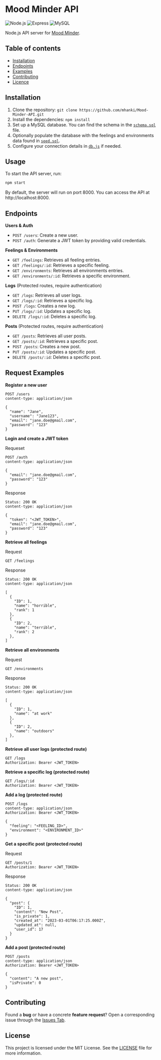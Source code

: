 # Mood Minder API

![Node.js](https://img.shields.io/static/v1?message=Node.js&logo=Node.js&logoColor=white&label=%20&labelColor=339933&color=339933)
![Express](https://img.shields.io/static/v1?message=Express&logo=Express&logoColor=white&label=%20&labelColor=black&color=black)
![MySQL](https://img.shields.io/static/v1?message=MySQL&logo=MySQL&logoColor=white&label=%20&labelColor=4479A1&color=4479A1)

Node.js API server for [Mood Minder](https://github.com/mhanki/Mood-Minder).

## Table of contents
- [Installation](#installation)
- [Endpoints](#endpoints)
- [Examples](#request-examples)
- [Contributing](#contributing)
- [Licence](#license)

## Installation

1. Clone the repository: `git clone https://github.com/mhanki/Mood-Minder-API.git`
2. Install the dependencies: `npm install`
3. Set up a MySQL database. You can find the schema in the [`schema.sql`](./schema.sql) file.
4. Optionally populate the database with the feelings and environments data found in [`seed.sql`](./seed.sql).
5. Configure your connection details in [`db.js`](./src/db.js) if needed.

## Usage

To start the API server, run:

```bash
npm start
```

By default, the server will run on port 8000. You can access the API at http://localhost:8000.

## Endpoints

**Users & Auth**  
- `POST /users`: Create a new user.  
- `POST /auth`: Generate a JWT token by providing valid credentials. 

**Feelings & Environments**
- `GET /feelings`: Retrieves all feeling entries.
- `GET /feelings/:id`: Retrieves a specific feeling.
- `GET /environments`: Retrieves all environments entries.
- `GET /environments/:id`: Retrieves a specific environment. 

**Logs** (Protected routes, require authentication)
- `GET /logs`: Retrieves all user logs.
- `GET /logs/:id`: Retrieves a specific log.
- `POST /logs`: Creates a new log.
- `PUT /logs/:id`: Updates a specific log.
- `DELETE /logs/:id`: Deletes a specific log.

**Posts** (Protected routes, require authentication)
- `GET /posts`: Retrieves all user posts.
- `GET /posts/:id`: Retrieves a specific post.
- `POST /posts`: Creates a new post.
- `PUT /posts/:id`: Updates a specific post.
- `DELETE /posts/:id`: Deletes a specific post.


## Request Examples

**Register a new user**

```http
POST /users
content-type: application/json

{
  "name": "Jane",
  "username": "Jane123",
  "email": "jane.doe@gmail.com",
  "password": "123"
}
```

**Login and create a JWT token**

Requeset
```http
POST /auth
content-type: application/json

{
  "email": "jane.doe@gmail.com",
  "password": "123"
}
```

Response
```http
Status: 200 OK
content-type: application/json

{ 
  "token": "<JWT_TOKEN>", 
  "email": "jane.doe@gmail.com",
  "password": "123"
}
```

**Retrieve all feelings**

Request
```http
GET /feelings
```

Response
```http
Status: 200 OK
content-type: application/json

[
  {
    "ID": 1,
    "name": "horrible",
    "rank": 1
  },
  {
    "ID": 2,
    "name": "terrible",
    "rank": 2
  },
]
```

**Retrieve all environments**

Request

```http
GET /environments
```

Response

```http
Status: 200 OK
content-type: application/json

[
  {
    "ID": 1,
    "name": "at work"
  },
  {
    "ID": 2,
    "name": "outdoors"
  },
]
```

**Retrieve all user logs (protected route)**

```http
GET /logs
Authorization: Bearer <JWT_TOKEN>
```

**Retrieve a specific log (protected route)**

```http
GET /logs/:id
Authorization: Bearer <JWT_TOKEN>
```

**Add a log (protected route)**

```http
POST /logs
content-type: application/json
Authorization: Bearer <JWT_TOKEN>

{
  "feeling": "<FEELING_ID>", 
  "environment": "<ENVIRONMENT_ID>"
}
```

**Get a specific post (protected route)**

Request
```http
GET /posts/1
Authorization: Bearer <JWT_TOKEN>
```

Response
```http
Status: 200 OK
content-type: application/json

{
  "post": {
    "ID": 1,
    "content": "New Post",
    "is_private": 1,
    "created_at": "2023-03-01T06:17:25.000Z",
    "updated_at": null,
    "user_id": 17
  }
}
```

**Add a post (protected route)**

```http
POST /posts
content-type: application/json
Authorization: Bearer <JWT_TOKEN>

{
  "content": "A new post",
  "isPrivate": 0
}
```

## Contributing

Found a **bug** or have a concrete **feature request**? Open a corresponding issue through the [Issues Tab](https://github.com/mhanki/Mood-Minder-API/issues).

## License

This project is licensed under the MIT License. See the [LICENSE](LICENSE) file for more information.
